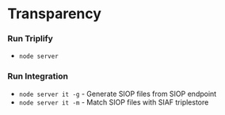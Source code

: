 # Transparency

### Run Triplify

* `node server`

### Run Integration

* `node server it -g` - Generate SIOP files from SIOP endpoint
* `node server it -m` - Match SIOP files with SIAF triplestore
